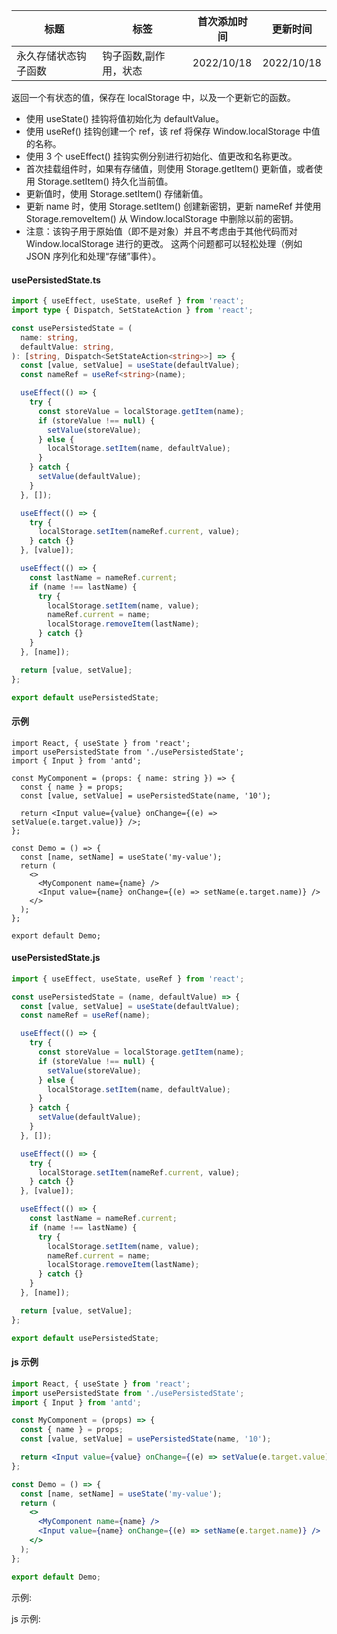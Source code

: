 | 标题                 | 标签                  | 首次添加时间 | 更新时间   |
| -------------------- | --------------------- | ------------ | ---------- |
| 永久存储状态钩子函数 | 钩子函数,副作用，状态 | 2022/10/18   | 2022/10/18 |

返回一个有状态的值，保存在 localStorage 中，以及一个更新它的函数。

- 使用 useState() 挂钩将值初始化为 defaultValue。
- 使用 useRef() 挂钩创建一个 ref，该 ref 将保存 Window.localStorage 中值的名称。
- 使用 3 个 useEffect() 挂钩实例分别进行初始化、值更改和名称更改。
- 首次挂载组件时，如果有存储值，则使用 Storage.getItem() 更新值，或者使用 Storage.setItem() 持久化当前值。
- 更新值时，使用 Storage.setItem() 存储新值。
- 更新 name 时，使用 Storage.setItem() 创建新密钥，更新 nameRef 并使用 Storage.removeItem() 从 Window.localStorage 中删除以前的密钥。
- 注意：该钩子用于原始值（即不是对象）并且不考虑由于其他代码而对 Window.localStorage 进行的更改。 这两个问题都可以轻松处理（例如 JSON 序列化和处理“存储”事件）。

#### usePersistedState.ts

```ts
import { useEffect, useState, useRef } from 'react';
import type { Dispatch, SetStateAction } from 'react';

const usePersistedState = (
  name: string,
  defaultValue: string,
): [string, Dispatch<SetStateAction<string>>] => {
  const [value, setValue] = useState(defaultValue);
  const nameRef = useRef<string>(name);

  useEffect(() => {
    try {
      const storeValue = localStorage.getItem(name);
      if (storeValue !== null) {
        setValue(storeValue);
      } else {
        localStorage.setItem(name, defaultValue);
      }
    } catch {
      setValue(defaultValue);
    }
  }, []);

  useEffect(() => {
    try {
      localStorage.setItem(nameRef.current, value);
    } catch {}
  }, [value]);

  useEffect(() => {
    const lastName = nameRef.current;
    if (name !== lastName) {
      try {
        localStorage.setItem(name, value);
        nameRef.current = name;
        localStorage.removeItem(lastName);
      } catch {}
    }
  }, [name]);

  return [value, setValue];
};

export default usePersistedState;
```

#### 示例

```tsx | pure
import React, { useState } from 'react';
import usePersistedState from './usePersistedState';
import { Input } from 'antd';

const MyComponent = (props: { name: string }) => {
  const { name } = props;
  const [value, setValue] = usePersistedState(name, '10');

  return <Input value={value} onChange={(e) => setValue(e.target.value)} />;
};

const Demo = () => {
  const [name, setName] = useState('my-value');
  return (
    <>
      <MyComponent name={name} />
      <Input value={name} onChange={(e) => setName(e.target.name)} />
    </>
  );
};

export default Demo;
```

#### usePersistedState.js

```js
import { useEffect, useState, useRef } from 'react';

const usePersistedState = (name, defaultValue) => {
  const [value, setValue] = useState(defaultValue);
  const nameRef = useRef(name);

  useEffect(() => {
    try {
      const storeValue = localStorage.getItem(name);
      if (storeValue !== null) {
        setValue(storeValue);
      } else {
        localStorage.setItem(name, defaultValue);
      }
    } catch {
      setValue(defaultValue);
    }
  }, []);

  useEffect(() => {
    try {
      localStorage.setItem(nameRef.current, value);
    } catch {}
  }, [value]);

  useEffect(() => {
    const lastName = nameRef.current;
    if (name !== lastName) {
      try {
        localStorage.setItem(name, value);
        nameRef.current = name;
        localStorage.removeItem(lastName);
      } catch {}
    }
  }, [name]);

  return [value, setValue];
};

export default usePersistedState;
```

#### js 示例

```jsx | pure
import React, { useState } from 'react';
import usePersistedState from './usePersistedState';
import { Input } from 'antd';

const MyComponent = (props) => {
  const { name } = props;
  const [value, setValue] = usePersistedState(name, '10');

  return <Input value={value} onChange={(e) => setValue(e.target.value)} />;
};

const Demo = () => {
  const [name, setName] = useState('my-value');
  return (
    <>
      <MyComponent name={name} />
      <Input value={name} onChange={(e) => setName(e.target.name)} />
    </>
  );
};

export default Demo;
```

示例:

<code src="./Demo.zh-CN.tsx"></code>

js 示例:

<code src="./js/Demo.zh-CN.jsx"></code>
